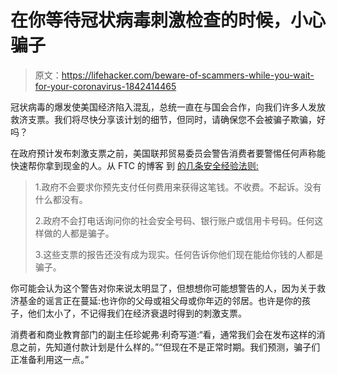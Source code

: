 # 在你等待冠状病毒刺激检查的时候，小心骗子

> 原文：<https://lifehacker.com/beware-of-scammers-while-you-wait-for-your-coronavirus-1842414465>

冠状病毒的爆发使美国经济陷入混乱，总统一直在与国会合作，向我们许多人发放救济支票。我们将尽快分享该计划的细节，但同时，请确保您不会被骗子欺骗，好吗？



在政府预计发布刺激支票之前，美国联邦贸易委员会警告消费者要警惕任何声称能快速帮你拿到现金的人。从 FTC 的博客 到 [的几条安全经验法则:](https://www.consumer.ftc.gov/blog/2020/03/checks-government)

> 1.政府不会要求你预先支付任何费用来获得这笔钱。不收费。不起诉。没有什么都没有。
> 
> 2.政府不会打电话询问你的社会安全号码、银行账户或信用卡号码。任何这样做的人都是骗子。
> 
> 3.这些支票的报告还没有成为现实。任何告诉你他们现在能给你钱的人都是骗子。

你可能会认为这个警告对你来说太明显了，但想想你可能想警告的人，因为关于救济基金的谣言正在蔓延:也许你的父母或祖父母或你年迈的邻居。也许是你的孩子，他们太小了，不记得我们在经济衰退时得到的刺激支票。

消费者和商业教育部门的副主任珍妮弗·利奇写道:“看，通常我们会在发布这样的消息之前，先知道付款计划是什么样的。”“但现在不是正常时期。我们预测，骗子们正准备利用这一点。”